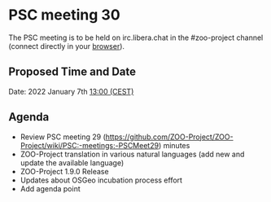 # PSC meeting 30

The PSC meeting is to be held on irc.libera.chat in the #zoo-project channel (connect directly in your [browser](https://web.libera.chat/#zoo-project)).

## Proposed Time and Date

Date: 2022 January 7th [13:00 (CEST)](https://www.timeanddate.com/worldclock/fixedtime.html?year=2022&month=01&day=07&hour=12&min=0&sec=0&msg=ZOO-Project+PSC+Meeting)

## Agenda

* Review PSC meeting 29 (https://github.com/ZOO-Project/ZOO-Project/wiki/PSC:-meetings:-PSCMeet29) minutes
* ZOO-Project translation in various natural languages (add new and update the available language)
* ZOO-Project 1.9.0 Release
* Updates about OSGeo incubation process effort
* Add agenda point
